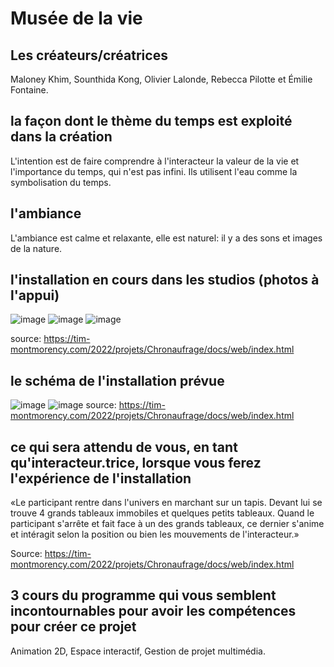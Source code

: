 # Musée de la vie
## Les créateurs/créatrices
Maloney Khim,
Sounthida Kong,
Olivier Lalonde,
Rebecca Pilotte et
Émilie Fontaine.
## la façon dont le thème du temps est exploité dans la création
L'intention est de faire comprendre à l'interacteur la valeur de la vie et l'importance du temps, qui n'est pas infini.
Ils utilisent l'eau comme la symbolisation du temps.
## l'ambiance
L'ambiance est calme et relaxante, elle est naturel: il y a des sons et images de la nature.
## l'installation en cours dans les studios (photos à l'appui)
![image](https://user-images.githubusercontent.com/98911233/157516460-e1c4f783-5d0c-429e-baae-16d1fd574e72.png)
![image](https://user-images.githubusercontent.com/98911233/157516489-34a98ec2-c9d4-4443-955a-c4a8e2c27661.png)
![image](https://user-images.githubusercontent.com/98911233/157516819-5617dd69-7919-4f48-8f22-43f277968def.png)

source: https://tim-montmorency.com/2022/projets/Chronaufrage/docs/web/index.html
## le schéma de l'installation prévue 
![image](https://user-images.githubusercontent.com/98911233/157516793-80e5a5fb-2db7-4221-84e2-96792dd929db.png)
![image](https://user-images.githubusercontent.com/98911233/157516907-a1d9f60d-18be-40bd-a564-6eed5de389eb.png)
source: https://tim-montmorency.com/2022/projets/Chronaufrage/docs/web/index.html
## ce qui sera attendu de vous, en tant qu'interacteur.trice, lorsque vous ferez l'expérience de l'installation
«Le participant rentre dans l'univers en marchant sur un tapis. Devant lui se trouve 4 grands tableaux immobiles et quelques petits tableaux. Quand le participant s'arrête et fait face à un des grands tableaux, ce dernier s'anime et intéragit selon la position ou bien les mouvements de l'interacteur.»


Source: https://tim-montmorency.com/2022/projets/Chronaufrage/docs/web/index.html


## 3 cours du programme qui vous semblent incontournables pour avoir les compétences pour créer ce projet
Animation 2D, Espace interactif, Gestion de projet multimédia.
